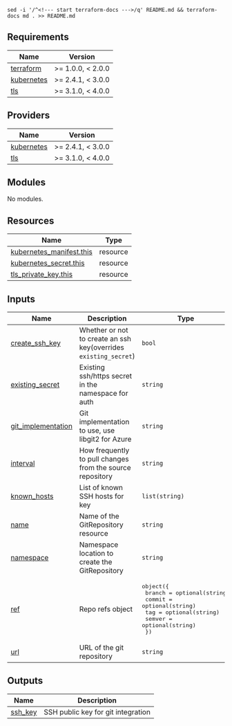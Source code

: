 `sed -i '/^<!--- start terraform-docs --->/q' README.md && terraform-docs md . >> README.md`

<!--- start terraform-docs --->

## Requirements

| Name                                                                        | Version           |
| --------------------------------------------------------------------------- | ----------------- |
| <a name="requirement_terraform"></a> [terraform](#requirement_terraform)    | >= 1.0.0, < 2.0.0 |
| <a name="requirement_kubernetes"></a> [kubernetes](#requirement_kubernetes) | >= 2.4.1, < 3.0.0 |
| <a name="requirement_tls"></a> [tls](#requirement_tls)                      | >= 3.1.0, < 4.0.0 |

## Providers

| Name                                                                  | Version           |
| --------------------------------------------------------------------- | ----------------- |
| <a name="provider_kubernetes"></a> [kubernetes](#provider_kubernetes) | >= 2.4.1, < 3.0.0 |
| <a name="provider_tls"></a> [tls](#provider_tls)                      | >= 3.1.0, < 4.0.0 |

## Modules

No modules.

## Resources

| Name                                                                                                                    | Type     |
| ----------------------------------------------------------------------------------------------------------------------- | -------- |
| [kubernetes_manifest.this](https://registry.terraform.io/providers/hashicorp/kubernetes/latest/docs/resources/manifest) | resource |
| [kubernetes_secret.this](https://registry.terraform.io/providers/hashicorp/kubernetes/latest/docs/resources/secret)     | resource |
| [tls_private_key.this](https://registry.terraform.io/providers/hashicorp/tls/latest/docs/resources/private_key)         | resource |

## Inputs

| Name                                                                                    | Description                                                      | Type                                                                                                                                            | Default         | Required |
| --------------------------------------------------------------------------------------- | ---------------------------------------------------------------- | ----------------------------------------------------------------------------------------------------------------------------------------------- | --------------- | :------: |
| <a name="input_create_ssh_key"></a> [create_ssh_key](#input_create_ssh_key)             | Whether or not to create an ssh key(overrides `existing_secret`) | `bool`                                                                                                                                          | `false`         |    no    |
| <a name="input_existing_secret"></a> [existing_secret](#input_existing_secret)          | Existing ssh/https secret in the namespace for auth              | `string`                                                                                                                                        | `null`          |    no    |
| <a name="input_git_implementation"></a> [git_implementation](#input_git_implementation) | Git implementation to use, use libgit2 for Azure                 | `string`                                                                                                                                        | `"go-git"`      |    no    |
| <a name="input_interval"></a> [interval](#input_interval)                               | How frequently to pull changes from the source repository        | `string`                                                                                                                                        | `"1m0s"`        |    no    |
| <a name="input_known_hosts"></a> [known_hosts](#input_known_hosts)                      | List of known SSH hosts for key                                  | `list(string)`                                                                                                                                  | `[]`            |    no    |
| <a name="input_name"></a> [name](#input_name)                                           | Name of the GitRepository resource                               | `string`                                                                                                                                        | n/a             |   yes    |
| <a name="input_namespace"></a> [namespace](#input_namespace)                            | Namespace location to create the GitRepository                   | `string`                                                                                                                                        | `"flux-system"` |    no    |
| <a name="input_ref"></a> [ref](#input_ref)                                              | Repo refs object                                                 | <pre>object({<br> branch = optional(string)<br> commit = optional(string)<br> tag = optional(string)<br> semver = optional(string)<br> })</pre> | `{}`            |    no    |
| <a name="input_url"></a> [url](#input_url)                                              | URL of the git repository                                        | `string`                                                                                                                                        | n/a             |   yes    |

## Outputs

| Name                                                     | Description                        |
| -------------------------------------------------------- | ---------------------------------- |
| <a name="output_ssh_key"></a> [ssh_key](#output_ssh_key) | SSH public key for git integration |
